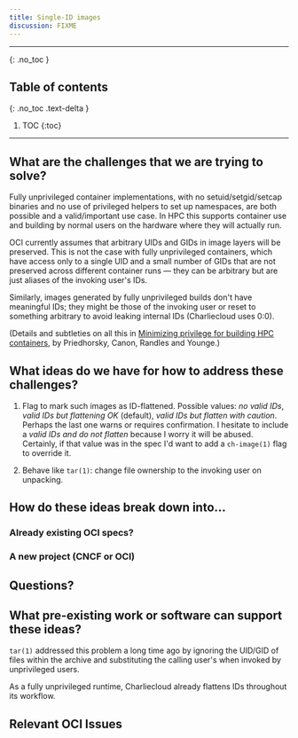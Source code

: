 ```yaml
---
title: Single-ID images
discussion: FIXME
---
```


---

{: .no_toc }

## Table of contents
{: .no_toc .text-delta }

1. TOC
{:toc}

---

## What are the challenges that we are trying to solve?

Fully unprivileged container implementations, with no setuid/setgid/setcap
binaries and no use of privileged helpers to set up namespaces, are both
possible and a valid/important use case. In HPC this supports container use
and building by normal users on the hardware where they will actually run.

OCI currently assumes that arbitrary UIDs and GIDs in image layers will be
preserved. This is not the case with fully unprivileged containers, which have
access only to a single UID and a small number of GIDs that are not preserved
across different container runs — they can be arbitrary but are just aliases
of the invoking user's IDs.

Similarly, images generated by fully unprivileged builds don't have meaningful
IDs; they might be those of the invoking user or reset to something arbitrary
to avoid leaking internal IDs (Charliecloud uses 0:0).

(Details and subtleties on all this in [Minimizing privilege for building HPC
containers][1], by Priedhorsky, Canon, Randles and Younge.)

[1]: https://arxiv.org/abs/2104.07508

## What ideas do we have for how to address these challenges?

1. Flag to mark such images as ID-flattened. Possible values: *no valid IDs*,
   *valid IDs but flattening OK* (default), *valid IDs but flatten with
   caution*. Perhaps the last one warns or requires confirmation. I hesitate
   to include a *valid IDs and do not flatten* because I worry it will be
   abused. Certainly, if that value was in the spec I'd want to add a
   `ch-image(1)` flag to override it.

1. Behave like `tar(1)`: change file ownership to the invoking user on
   unpacking.

## How do these ideas break down into...

### Already existing OCI specs?


### A new project (CNCF or OCI)


## Questions?


## What pre-existing work or software can support these ideas?

`tar(1)` addressed this problem a long time ago by ignoring the UID/GID of
files within the archive and substituting the calling user's when invoked by
unprivileged users.

As a fully unprivileged runtime, Charliecloud already flattens IDs throughout
its workflow.

## Relevant OCI Issues


